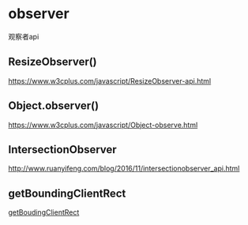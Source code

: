 # observer
观察者api
## ResizeObserver()

https://www.w3cplus.com/javascript/ResizeObserver-api.html
## Object.observer()
https://www.w3cplus.com/javascript/Object-observe.html
## IntersectionObserver
http://www.ruanyifeng.com/blog/2016/11/intersectionobserver_api.html
## getBoundingClientRect
[getBoudingClientRect](https://developer.mozilla.org/zh-CN/docs/Web/API/Element/getBoundingClientRect)
